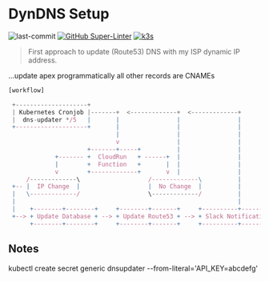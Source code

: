 # DynDNS Setup

![last-commit](https://img.shields.io/github/last-commit/tinoschroeter/DynDNS.svg?style=flat)
[![GitHub Super-Linter](https://github.com/tinoschroeter/DynDNS/workflows/Lint%20Code%20Base/badge.svg)](https://github.com/tinoschroeter/DynDNS/actions/workflows/linter.yml)
[![k3s](https://img.shields.io/badge/run%20on%20-Raspberry%20Pi-red)](https://github.com/tinoschroeter/k8s.homelab)

> First approach to update (Route53) DNS with my ISP dynamic IP address.

...update apex programmatically all other records are CNAMEs


```js
[workflow]

 +--------------------+
 | Kubernetes Cronjob |-------+  <-------------+  <-------------+
 |  dns-updater */5   |       |                |                |
 +--------------------+       |                |                |
                              |                |                |
                              v                |                |
                      +-------+-----+          |                |
             +------- +  CloudRun   + ------+  |                |
             |        +  Function   +       |  |                |
             v        +-------------+       v  |                |
     /-------------\                   /-------------\          |
 +-- |  IP Change  |                   |  No Change  |          |
 |   \-------------/                   \-------------/          |
 |                                                              |
 |    +--------+--------+     +--------+-------+     +----------+---------+
 +--> + Update Database + --> + Update Route53 + --> + Slack Notification +
      +--------+--------+     +--------+-------+     +----------+---------+

```

## Notes

kubectl create secret generic dnsupdater --from-literal='API_KEY=abcdefg'

